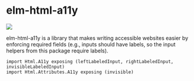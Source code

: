 # elm-html-a11y

![](https://travis-ci.org/tesk9/elm-html-a11y.svg?branch=master)

elm-html-a11y is a library that makes writing accessible websites easier by enforcing required fields (e.g., inputs should have labels, so the input helpers from this package require labels).


```
import Html.A11y exposing (leftLabeledInput, rightLabeledInput, invisibleLabeledInput)
import Html.Attributes.A11y exposing (invisible)
```
